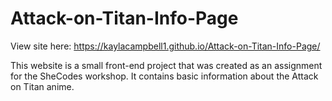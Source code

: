 # Attack-on-Titan-Info-Page
View site here: https://kaylacampbell1.github.io/Attack-on-Titan-Info-Page/

This website is a small front-end project that was created as an assignment for the SheCodes workshop. It contains basic information about the Attack on Titan anime.

